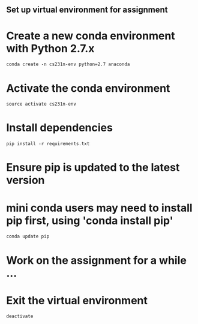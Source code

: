 Set up virtual environment for assignment
---

# Create a new conda environment with Python 2.7.x
```
conda create -n cs231n-env python=2.7 anaconda
```

# Activate the conda environment
```
source activate cs231n-env
```

# Install dependencies
```
pip install -r requirements.txt
```

# Ensure pip is updated to the latest version
# mini conda users may need to install pip first, using 'conda install pip'
```
conda update pip
```

# Work on the assignment for a while ...
# Exit the virtual environment
```
deactivate
```                       
